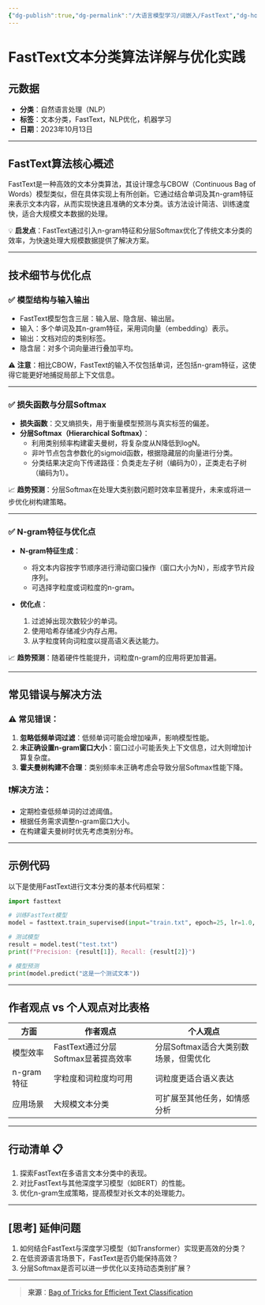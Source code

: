 ```yaml
---
{"dg-publish":true,"dg-permalink":"/大语言模型学习/词嵌入/FastText","dg-home":false,"dg-description":"在此输入笔记的描述","dg-hide":false,"dg-hide-title":false,"dg-show-backlinks":true,"dg-show-local-graph":true,"dg-show-inline-title":true,"dg-pinned":false,"dg-passphrase":"在此输入访问密码","dg-enable-mathjax":false,"dg-enable-mermaid":false,"dg-enable-uml":false,"dg-note-icon":0,"dg-enable-dataview":false,"tags":["NLP"],"permalink":"/大语言模型学习/词嵌入/FastText/","dgShowBacklinks":true,"dgShowLocalGraph":true,"dgShowInlineTitle":true,"dgPassFrontmatter":true}
---
```




# FastText文本分类算法详解与优化实践

## 元数据
- **分类**：自然语言处理（NLP）
- **标签**：文本分类，FastText，NLP优化，机器学习
- **日期**：2023年10月13日

---


## FastText算法核心概述
FastText是一种高效的文本分类算法，其设计理念与CBOW（Continuous Bag of Words）模型类似，但在具体实现上有所创新。它通过结合单词及其n-gram特征来表示文本内容，从而实现快速且准确的文本分类。该方法设计简洁、训练速度快，适合大规模文本数据的处理。

💡 **启发点**：FastText通过引入n-gram特征和分层Softmax优化了传统文本分类的效率，为快速处理大规模数据提供了解决方案。

---


## 技术细节与优化点

### ✅ 模型结构与输入输出
- FastText模型包含三层：输入层、隐含层、输出层。
- 输入：多个单词及其n-gram特征，采用词向量（embedding）表示。
- 输出：文档对应的类别标签。
- 隐含层：对多个词向量进行叠加平均。

⚠️ **注意**：相比CBOW，FastText的输入不仅包括单词，还包括n-gram特征，这使得它能更好地捕捉局部上下文信息。

---


### ✅ 损失函数与分层Softmax
- **损失函数**：交叉熵损失，用于衡量模型预测与真实标签的偏差。
- **分层Softmax（Hierarchical Softmax）**：
  - 利用类别频率构建霍夫曼树，将复杂度从N降低到logN。
  - 非叶节点包含参数化的sigmoid函数，根据隐藏层的向量进行分类。
  - 分类结果决定向下传递路径：负类走左子树（编码为0），正类走右子树（编码为1）。

📈 **趋势预测**：分层Softmax在处理大类别数问题时效率显著提升，未来或将进一步优化树构建策略。

---


### ✅ N-gram特征与优化点
- **N-gram特征生成**：
  - 将文本内容按字节顺序进行滑动窗口操作（窗口大小为N），形成字节片段序列。
  - 可选择字粒度或词粒度的n-gram。

- **优化点**：
  1. 过滤掉出现次数较少的单词。
  2. 使用哈希存储减少内存占用。
  3. 从字粒度转向词粒度以提高语义表达能力。

📈 **趋势预测**：随着硬件性能提升，词粒度n-gram的应用将更加普遍。

---


## 常见错误与解决方法

### ⚠️ 常见错误：
1. **忽略低频单词过滤**：低频单词可能会增加噪声，影响模型性能。
2. **未正确设置n-gram窗口大小**：窗口过小可能丢失上下文信息，过大则增加计算复杂度。
3. **霍夫曼树构建不合理**：类别频率未正确考虑会导致分层Softmax性能下降。


### ❗️解决方法：
- 定期检查低频单词的过滤阈值。
- 根据任务需求调整n-gram窗口大小。
- 在构建霍夫曼树时优先考虑类别分布。

---


## 示例代码
以下是使用FastText进行文本分类的基本代码框架：

```python
import fasttext

# 训练FastText模型
model = fasttext.train_supervised(input="train.txt", epoch=25, lr=1.0, wordNgrams=2)

# 测试模型
result = model.test("test.txt")
print(f"Precision: {result[1]}, Recall: {result[2]}")

# 模型预测
print(model.predict("这是一个测试文本"))
```

---


## 作者观点 vs 个人观点对比表格
| **方面**              | **作者观点**                              | **个人观点**                           |
|-----------------------|------------------------------------------|----------------------------------------|
| 模型效率              | FastText通过分层Softmax显著提高效率       | 分层Softmax适合大类别数场景，但需优化 |
| n-gram特征            | 字粒度和词粒度均可用                     | 词粒度更适合语义表达                  |
| 应用场景              | 大规模文本分类                           | 可扩展至其他任务，如情感分析          |

---


## 行动清单 📋
1. 探索FastText在多语言文本分类中的表现。
2. 对比FastText与其他深度学习模型（如BERT）的性能。
3. 优化n-gram生成策略，提高模型对长文本的处理能力。

---


## [思考] 延伸问题
1. 如何结合FastText与深度学习模型（如Transformer）实现更高效的分类？
2. 在低资源语言场景下，FastText是否仍能保持高效？
3. 分层Softmax是否可以进一步优化以支持动态类别扩展？

---

> **来源**：[Bag of Tricks for Efficient Text Classification](https://arxiv.org/pdf/1607.01759)
